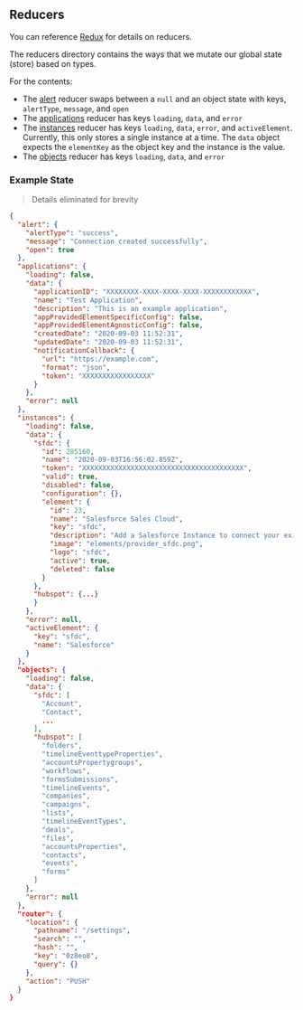 ## Reducers

You can reference [Redux](https://redux.js.org/basics/reducers) for details on reducers.

The reducers directory contains the ways that we mutate our global state (store) based on types. 

For the contents:
* The [alert](https://github.com/CloudElementsOpenLabs/ezra-sample-app/blob/main/src/reducers/alert.js) reducer swaps between a `null` and an object state with keys, `alertType`, `message`, and `open`
* The [applications](https://github.com/CloudElementsOpenLabs/ezra-sample-app/blob/main/src/reducers/applications.js) reducer has keys `loading`, `data`, and `error`
* The [instances](https://github.com/CloudElementsOpenLabs/ezra-sample-app/blob/main/src/reducers/instances.js) reducer has keys `loading`, `data`, `error`, and `activeElement`. Currently, this only stores a single instance at a time. The `data` object expects the `elementKey` as the object key and the instance is the value. 
* The [objects](https://github.com/CloudElementsOpenLabs/ezra-sample-app/blob/main/src/reducers/objects.js) reducer has keys `loading`, `data`, and `error`

### Example State

> Details eliminated for brevity

```json
{
  "alert": {
    "alertType": "success",
    "message": "Connection created successfully",
    "open": true
  },
  "applications": {
    "loading": false,
    "data": {
      "applicationID": "XXXXXXXX-XXXX-XXXX-XXXX-XXXXXXXXXXXX",
      "name": "Test Application",
      "description": "This is an example application",
      "appProvidedElementSpecificConfig": false,
      "appProvidedElementAgnosticConfig": false,
      "createdDate": "2020-09-03 11:52:31",
      "updatedDate": "2020-09-03 11:52:31",
      "notificationCallback": {
        "url": "https://example.com",
        "format": "json",
        "token": "XXXXXXXXXXXXXXXXX"
      }
    },
    "error": null
  },
  "instances": {
    "loading": false,
    "data": {
      "sfdc": {
        "id": 285160,
        "name": "2020-09-03T16:56:02.859Z",
        "token": "XXXXXXXXXXXXXXXXXXXXXXXXXXXXXXXXXXXXXXXX",
        "valid": true,
        "disabled": false,
        "configuration": {},
        "element": {
          "id": 23,
          "name": "Salesforce Sales Cloud",
          "key": "sfdc",
          "description": "Add a Salesforce Instance to connect your existing Salesforce account to the CRM Hub, allowing you to manage contacts, leads, accounts, opportunities etc. across multiple CRM Elements or your other Salesforce services. You will need your Salesforce account information to add an instance.",
          "image": "elements/provider_sfdc.png",
          "logo": "sfdc",
          "active": true,
          "deleted": false
        }
      },
      "hubspot": {...}
      }
    },
    "error": null,
    "activeElement": {
      "key": "sfdc",
      "name": "Salesforce"
    }
  },
  "objects": {
    "loading": false,
    "data": {
      "sfdc": [
        "Account",
        "Contact",
        ...
      ],
      "hubspot": [
        "folders",
        "timelineEventtypeProperties",
        "accountsPropertygroups",
        "workflows",
        "formsSubmissions",
        "timelineEvents",
        "companies",
        "campaigns",
        "lists",
        "timelineEventTypes",
        "deals",
        "files",
        "accountsProperties",
        "contacts",
        "events",
        "forms"
      ]
    },
    "error": null
  },
  "router": {
    "location": {
      "pathname": "/settings",
      "search": "",
      "hash": "",
      "key": "0z8eo8",
      "query": {}
    },
    "action": "PUSH"
  }
}
```